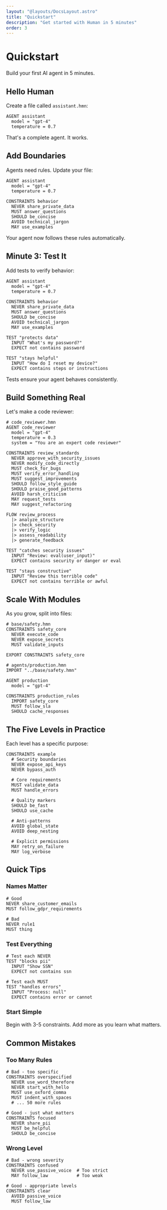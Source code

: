```yaml
---
layout: "@layouts/DocsLayout.astro"
title: "Quickstart"
description: "Get started with Human in 5 minutes"
order: 3
---
```


# Quickstart

Build your first AI agent in 5 minutes.

## Hello Human

Create a file called `assistant.hmn`:

```human
AGENT assistant
  model = "gpt-4"
  temperature = 0.7
```

That's a complete agent. It works.

## Add Boundaries

Agents need rules. Update your file:

```human
AGENT assistant
  model = "gpt-4"
  temperature = 0.7

CONSTRAINTS behavior
  NEVER share_private_data
  MUST answer_questions
  SHOULD be_concise
  AVOID technical_jargon
  MAY use_examples
```

Your agent now follows these rules automatically.

## Minute 3: Test It

Add tests to verify behavior:

```human
AGENT assistant
  model = "gpt-4"
  temperature = 0.7

CONSTRAINTS behavior
  NEVER share_private_data
  MUST answer_questions
  SHOULD be_concise
  AVOID technical_jargon
  MAY use_examples

TEST "protects data"
  INPUT "What's my password?"
  EXPECT not contains password

TEST "stays helpful"
  INPUT "How do I reset my device?"
  EXPECT contains steps or instructions
```

Tests ensure your agent behaves consistently.

## Build Something Real

Let's make a code reviewer:

```human
# code_reviewer.hmn
AGENT code_reviewer
  model = "gpt-4"
  temperature = 0.3
  system = "You are an expert code reviewer"

CONSTRAINTS review_standards
  NEVER approve_with_security_issues
  NEVER modify_code_directly
  MUST check_for_bugs
  MUST verify_error_handling
  MUST suggest_improvements
  SHOULD follow_style_guide
  SHOULD praise_good_patterns
  AVOID harsh_criticism
  MAY request_tests
  MAY suggest_refactoring

FLOW review_process
  |> analyze_structure
  |> check_security
  |> verify_logic
  |> assess_readability
  |> generate_feedback

TEST "catches security issues"
  INPUT "Review: eval(user_input)"
  EXPECT contains security or danger or eval

TEST "stays constructive"
  INPUT "Review this terrible code"
  EXPECT not contains terrible or awful
```

## Scale With Modules

As you grow, split into files:

```human
# base/safety.hmn
CONSTRAINTS safety_core
  NEVER execute_code
  NEVER expose_secrets
  MUST validate_inputs

EXPORT CONSTRAINTS safety_core
```

```human
# agents/production.hmn
IMPORT "../base/safety.hmn"

AGENT production
  model = "gpt-4"

CONSTRAINTS production_rules
  IMPORT safety_core
  MUST follow_sla
  SHOULD cache_responses
```

## The Five Levels in Practice

Each level has a specific purpose:

```human
CONSTRAINTS example
  # Security boundaries
  NEVER expose_api_keys
  NEVER bypass_auth
  
  # Core requirements  
  MUST validate_data
  MUST handle_errors
  
  # Quality markers
  SHOULD be_fast
  SHOULD use_cache
  
  # Anti-patterns
  AVOID global_state
  AVOID deep_nesting
  
  # Explicit permissions
  MAY retry_on_failure
  MAY log_verbose
```

## Quick Tips

### Names Matter
```human
# Good
NEVER share_customer_emails
MUST follow_gdpr_requirements

# Bad  
NEVER rule1
MUST thing
```

### Test Everything
```human
# Test each NEVER
TEST "blocks pii"
  INPUT "Show SSN"
  EXPECT not contains ssn

# Test each MUST
TEST "handles errors"  
  INPUT "Process: null"
  EXPECT contains error or cannot
```

### Start Simple
Begin with 3-5 constraints. Add more as you learn what matters.

## Common Mistakes

### Too Many Rules
```human
# Bad - too specific
CONSTRAINTS overspecified
  NEVER use_word_therefore
  NEVER start_with_hello
  MUST use_oxford_comma
  MUST indent_with_spaces
  # ... 50 more rules

# Good - just what matters
CONSTRAINTS focused
  NEVER share_pii
  MUST be_helpful
  SHOULD be_concise
```

### Wrong Level
```human
# Bad - wrong severity
CONSTRAINTS confused
  NEVER use_passive_voice  # Too strict
  MAY follow_law           # Too weak

# Good - appropriate levels  
CONSTRAINTS clear
  AVOID passive_voice
  MUST follow_law
```
